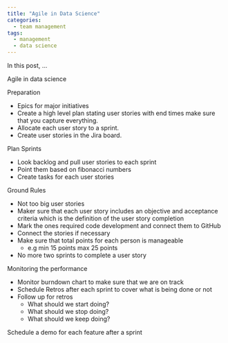 ```yaml
---
title: "Agile in Data Science"
categories:
  - team management
tags:
  - management
  - data science
--- 
```


In this post, ...

Agile in data science

Preparation
- Epics for major initiatives
- Create a high level plan stating user stories with end times make sure that
you capture everything. 
- Allocate each user story to a sprint.
- Create user stories in the Jira board.

Plan Sprints
- Look backlog and pull user stories to each sprint
- Point them based on fibonacci numbers
- Create tasks for each user stories

Ground Rules
- Not too big user stories
- Maker sure that each user story includes an objective and acceptance criteria
which is the definition of the user story completion
- Mark the ones required code development and connect them to GitHub
- Connect the stories if necessary
- Make sure that total points for each person is manageable
    - e.g min 15 points max 25 points
- No more two sprints to complete a user story
    
Monitoring the performance
- Monitor burndown chart to make sure that we are on track
- Schedule Retros after each sprint to cover what is being done or not
- Follow up for retros
    - What should we start doing?
    - What should we stop doing?
    - What should we keep doing?
   
Schedule a demo for each feature after a sprint
